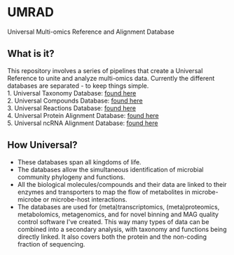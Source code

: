 # UMRAD
Universal Multi-omics Reference and Alignment Database

## What is it?
This repository involves a series of pipelines that create a Universal Reference to unite and analyze multi-omics data.
Currently the different databases are separated - to keep things simple.
    <br>1. Universal Taxonomy Database: [found here](https://github.com/TealFurnholm/Universal-Taxonomy-Database)
    <br>2. Universal Compounds Database: [found here](https://github.com/TealFurnholm/Universal_Biological_Compounds_Database)
    <br>3. Universal Reactions Database: [found here](https://github.com/TealFurnholm/Universal_Biological_Reactions_Database)
    <br>4. Universal Protein Alignment Database: [found here](https://github.com/TealFurnholm/Universal_Microbiomics_Alignment_Database)
    <br>5. Universal ncRNA Alignment Database: [found here](https://github.com/TealFurnholm/Fix_RNACentral_Taxonomy)

## How Universal?
- These databases span all kingdoms of life. 
- The databases allow the simultaneous identification of microbial community phylogeny and functions. 
- All the biological molecules/compounds and their data are linked to their enzymes and transporters to map the flow of metabolites in microbe-microbe or microbe-host interactions. 
- The databases are used for (meta)transcriptomics, (meta)proteomics, metabolomics, metagenomics, and for novel binning and MAG quality control software I've created. 
This way many types of data can be combined into a secondary analysis, with taxonomy and functions being directly linked. It also covers both the protein and the non-coding fraction of sequencing. 
